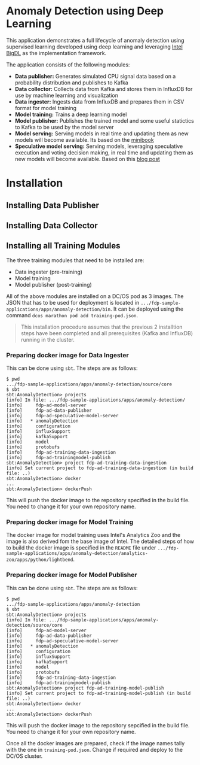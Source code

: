 # Anomaly Detection using Deep Learning

This application demonstrates a full lifecycle of anomaly detection using supervised learning developed using deep learning and leveraging [Intel BigDL](https://software.intel.com/en-us/articles/bigdl-distributed-deep-learning-on-apache-spark) as the implementation framework. 

The application consists of the following modules:

* **Data publisher:** Generates simulated CPU signal data based on a probability distribution and publishes to Kafka
* **Data collector:** Collects data from Kafka and stores them in InfluxDB for use by machine learning and visualization
* **Data ingester:** Ingests data from InfluxDB and prepares them in CSV format for model training
* **Model training:** Trains a deep learning model 
* **Model publisher:** Publishes the trained model and some useful statictics to Kafka to be used by the model server
* **Model serving:** Serving models in real time and updating them as new models will become available. Its based on the [minibook](https://www.lightbend.com/blog/serving-machine-learning-models-free-oreilly-ebook-from-lightbend) 
* **Speculative model serving:** Serving models, leveraging speculative execution and voting decision making, in real time and updating them as new models will become available. Based on this [blog post](https://developer.lightbend.com/blog/2018-05-24-speculative-model-serving/index.html)


# Installation

## Installing Data Publisher


## Installing Data Collector


## Installing all Training Modules

The three training modules that need to be installed are:

* Data ingester (pre-training)
* Model training
* Model publisher (post-training)

All of the above modules are installed on a DC/OS pod as 3 images. The JSON that has to be used for deployment is located in `.../fdp-sample-applications/apps/anomaly-detection/bin`. It can be deployed using the command `dcos marathon pod add training-pod.json`.

> This installation procedure assumes that the previous 2 installtion steps have been completed and all prerequisites (Kafka and InfluxDB) running in the cluster.

### Preparing docker image for Data Ingester

This can be done using `sbt`. The steps are as follows:

```
$ pwd
.../fdp-sample-applications/apps/anomaly-detection/source/core
$ sbt
sbt:AnomalyDetection> projects
[info] In file: .../fdp-sample-applications/apps/anomaly-detection/
[info] 	   fdp-ad-model-server
[info] 	   fdp-ad-data-publisher
[info] 	   fdp-ad-speculative-model-server
[info] 	 * anomalyDetection
[info] 	   configuration
[info] 	   influxSupport
[info] 	   kafkaSupport
[info] 	   model
[info] 	   protobufs
[info] 	   fdp-ad-training-data-ingestion
[info] 	   fdp-ad-trainingmodel-publish
sbt:AnomalyDetection> project fdp-ad-training-data-ingestion
[info] Set current project to fdp-ad-training-data-ingestion (in build file: ..)
sbt:AnomalyDetection> docker
...
sbt:AnomalyDetection> dockerPush

``` 

This will push the docker image to the repository specified in the build file. You need to change it for your own repository name.

### Preparing docker image for Model Training

The docker image for model training uses Intel's Analytics Zoo and the image is also derived fom the base image of Intel. The detailed steps of how to build the docker image is specified in the `README` file under `.../fdp-sample-applications/apps/anomaly-detection/analytics-zoo/apps/python/lightbend`.


### Preparing docker image for Model Publisher

This can be done using `sbt`. The steps are as follows:

```
$ pwd
.../fdp-sample-applications/apps/anomaly-detection
$ sbt
sbt:AnomalyDetection> projects
[info] In file: .../fdp-sample-applications/apps/anomaly-detection/source/core
[info] 	   fdp-ad-model-server
[info] 	   fdp-ad-data-publisher
[info] 	   fdp-ad-speculative-model-server
[info] 	 * anomalyDetection
[info] 	   configuration
[info] 	   influxSupport
[info] 	   kafkaSupport
[info] 	   model
[info] 	   protobufs
[info] 	   fdp-ad-training-data-ingestion
[info] 	   fdp-ad-trainingmodel-publish
sbt:AnomalyDetection> project fdp-ad-training-model-publish
[info] Set current project to fdp-ad-training-model-publish (in build file: ..)
sbt:AnomalyDetection> docker
...
sbt:AnomalyDetection> dockerPush

``` 

This will push the docker image to the repository sepcified in the build file. You need to change it for your own repository name.

Once all the docker images are prepared, check if the image names tally with the one in `training-pod.json`. Change if required and deploy to the DC/OS cluster.



